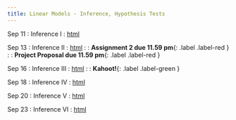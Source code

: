 ```yaml
---
title: Linear Models - Inference, Hypothesis Tests
---
```


Sep 11
: Inference I 
  : [html](https://jlacasa.github.io/stat705_fall2024/classes/day10_09112024)

Sep 13
: Inference II
  : [html](https://jlacasa.github.io/stat705_fall2024/classes/day11_09132024)
: [](#) 
  : **Assignment 2 due 11.59 pm**{: .label .label-red }
: [](#) 
  : **Project Proposal due 11.59 pm**{: .label .label-red }

Sep 16
: Inference III
  : [html](https://jlacasa.github.io/stat705_fall2024/classes/day12_09162024)
: [](#) 
  : **Kahoot!**{: .label .label-green }
  
Sep 18 
: Inference IV
  : [html](https://jlacasa.github.io/stat705_fall2024/classes/day13_09182024)

Sep 20 
: Inference V
  : [html](https://jlacasa.github.io/stat705_fall2024/classes/day14_09202024)

Sep 23 
: Inference VI
  : [html](https://jlacasa.github.io/stat705_fall2024/classes/day15_09232024)

  
